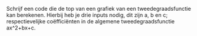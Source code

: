 Schrijf een code die de top van een grafiek van een tweedegraadsfunctie kan berekenen. 
Hierbij heb je drie inputs nodig, dit zijn a, b en c; respectievelijke coëfficiënten in de algemene tweedegraadsfunctie ax^2+bx+c.
